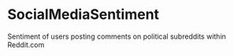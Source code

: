 # SocialMediaSentiment
Sentiment of users posting comments on political subreddits within Reddit.com
